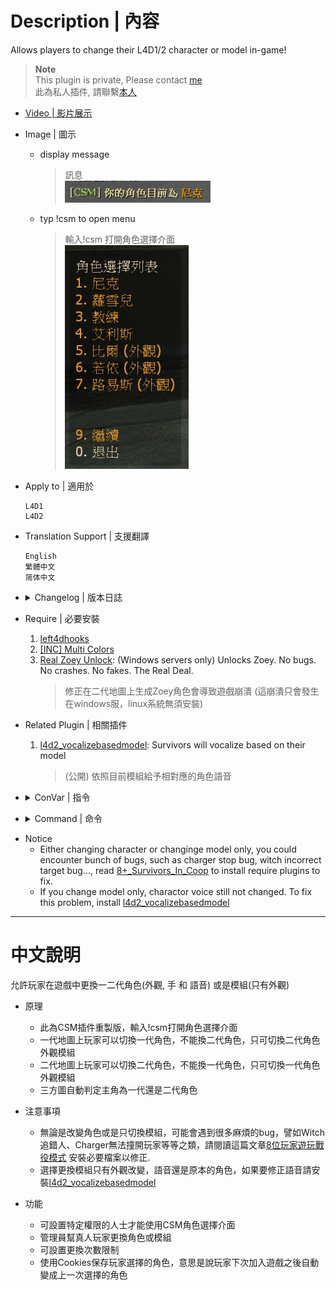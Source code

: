 # Description | 內容
Allows players to change their L4D1/2 character or model in-game!

> __Note__ <br/>
This plugin is private, Please contact [me](https://github.com/fbef0102/Game-Private_Plugin#私人插件列表-private-plugins-list)<br/>
此為私人插件, 請聯繫[本人](https://github.com/fbef0102/Game-Private_Plugin#私人插件列表-private-plugins-list)

* [Video | 影片展示](https://youtu.be/NoMHRxnKnFI)

* Image | 圖示
	* display message
		> 訊息
		<br/>![l4d_h_csm_1](image/l4d_h_csm_1.jpg)
	* typ !csm to open menu
		> 輸入!csm 打開角色選擇介面
		<br/>![l4d_h_csm_2](image/l4d_h_csm_2.jpg)

* Apply to | 適用於
	```
	L4D1
	L4D2
	```

* Translation Support | 支援翻譯
	```
	English
	繁體中文
	简体中文
	```

* <details><summary>Changelog | 版本日誌</summary>

	```php
	//mi123645 @ 2009 - 2010
	//Harry @ 2022
	```
	* v1.3h (2023-6-22)
		* Require left4dhooks v1.33 or above

	* v1.2h (2023-1-15)
		* Request by eviltechno
		* Support L4D1
		* Use CookiesCached to save player character. Player will have same character if rejoin server next time.

	* v1.1h (2022-11-22)
		* Change prop m_survivorCharacter when change l4d1 or l4d2 model only 
		* Save Menu Position

	* v1.0h
		* Remake code
		* Remove unuseful cvars
		* Safely change character and model
		* Add command to change model directly
		* Request by Yabi

	* 2.5a/b
		* [By mi123645](https://forums.alliedmods.net/showthread.php?t=107121)
</details>

* Require | 必要安裝
	1. [left4dhooks](https://forums.alliedmods.net/showthread.php?t=321696)
	2. [[INC] Multi Colors](https://github.com/fbef0102/L4D1_2-Plugins/releases/tag/Multi-Colors)
	3. [Real Zoey Unlock](https://forums.alliedmods.net/showthread.php?t=308483): (Windows servers only) Unlocks Zoey. No bugs. No crashes. No fakes. The Real Deal.
		> 修正在二代地圖上生成Zoey角色會導致遊戲崩潰 (這崩潰只會發生在windows服，linux系統無須安裝)

* Related Plugin | 相關插件
	1. [l4d2_vocalizebasedmodel](https://github.com/fbef0102/L4D2-Plugins/tree/master/l4d2_vocalizebasedmodel): Survivors will vocalize based on their model
		> (公開) 依照目前模組給予相對應的角色語音

* <details><summary>ConVar | 指令</summary>

	* cfg/sourcemod/l4d_h_csm.cfg
		```php
		// Players with these flags have access to open Character Select Menu (Empty = Everyone, -1: Nobody)
		l4d_h_csm_access_flag ""

		// Sets the number of times clients can change their character per round.
		l4d_h_csm_change_limit "9999"

		// If 1, close Character Select Menu after select
		l4d_h_csm_close_menu "0"

		// 0=Plugin off, 1=Plugin on.
		l4d_h_csm_enable "1"

		// If 1, use CookiesCached to save player character. Player will have same character if rejoin server next time.
		l4d_h_csm_save_character_enable "1"

		// changes how message displays. (0: Disable, 1:In chat, 2: In Hint Box, 3: In center text)
		l4d_h_csm_type "1"
		```
</details>

* <details><summary>Command | 命令</summary>
	
	* **Brings up a menu to select a different character**
		```php
		sm_csm
		```

	* **Brings up a menu to select a client's character (Adm required: ADMFLAG_GENERIC)**
		```php
		sm_csc
		```
</details>

* Notice
	* Either changing character or changinge model only, you could encounter bunch of bugs, such as charger stop bug, witch incorrect target bug..., read [8+_Survivors_In_Coop](https://github.com/fbef0102/Game-Private_Plugin/tree/main/Tutorial_%E6%95%99%E5%AD%B8%E5%8D%80/English/Game/L4D2/8%2B_Survivors_In_Coop#require) to install require plugins to fix.
    * If you change model only, charactor voice still not changed. To fix this problem, install [l4d2_vocalizebasedmodel](https://github.com/fbef0102/L4D2-Plugins/tree/master/l4d2_vocalizebasedmodel)

- - - -
# 中文說明
允許玩家在遊戲中更換一二代角色(外觀, 手 和 語音) 或是模組(只有外觀)

* 原理
	* 此為CSM插件重製版，輸入!csm打開角色選擇介面
	* 一代地圖上玩家可以切換一代角色，不能換二代角色，只可切換二代角色外觀模組
	* 二代地圖上玩家可以切換二代角色，不能換一代角色，只可切換一代角色外觀模組
	* 三方圖自動判定主角為一代還是二代角色

* 注意事項
	* 無論是改變角色或是只切換模組，可能會遇到很多麻煩的bug，譬如Witch追錯人、Charger無法撞開玩家等等之類，請閱讀這篇文章[8位玩家遊玩戰役模式](https://github.com/fbef0102/Game-Private_Plugin/tree/main/Tutorial_%E6%95%99%E5%AD%B8%E5%8D%80/Chinese_%E7%B9%81%E9%AB%94%E4%B8%AD%E6%96%87/Game/L4D2/8%E4%BD%8D%E7%8E%A9%E5%AE%B6%E9%81%8A%E7%8E%A9%E6%88%B0%E5%BD%B9%E6%A8%A1%E5%BC%8F#%E5%BF%85%E8%A6%81%E6%AA%94%E6%A1%88) 安裝必要檔案以修正.
    * 選擇更換模組只有外觀改變，語音還是原本的角色，如果要修正語音請安裝[l4d2_vocalizebasedmodel](https://github.com/fbef0102/L4D2-Plugins/tree/master/l4d2_vocalizebasedmodel)

* 功能
    * 可設置特定權限的人士才能使用CSM角色選擇介面
    * 管理員幫真人玩家更換角色或模組
    * 可設置更換次數限制
    * 使用Cookies保存玩家選擇的角色，意思是說玩家下次加入遊戲之後自動變成上一次選擇的角色
